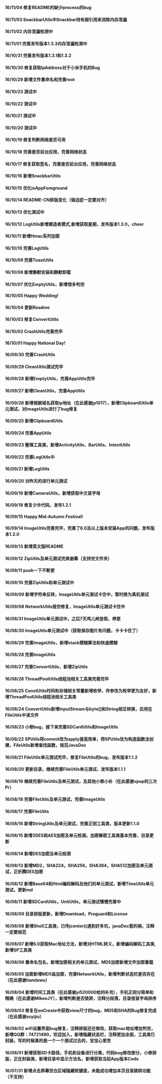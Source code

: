 ###
#### 16/11/04 修复README的缺少process的bug
#### 16/11/03 SnackbarUtils中Snackbar持有弱引用来消除内存泄漏
#### 16/11/02 内存泄漏检测中
#### 16/11/01 完善发布版本1.3.3内存泄漏检测中
#### 16/10/31 完善发布版本1.3.1和1.3.2
#### 16/10/30 修复获取IpAddress对于小米手机的Bug
#### 16/10/29 新增文件重命名和完善root
#### 16/10/23 测试中
#### 16/10/22 测试中
#### 16/10/21 测试中
#### 16/10/20 测试中
#### 16/10/19 修复判断网络是否可用
#### 16/10/18 完善是否前台应用，完善网络状态
#### 16/10/17 修复获取签名，完善是否前台应用，完善网络状态
#### 16/10/16 新增SnackbarUtils
#### 16/10/15 优化isAppForeground
#### 16/10/14 README-CN排版变化（强迫症一定要对齐）
#### 16/10/13 优化测试中
#### 16/10/12 LogUtils新增建造者模式,新增获取星期，发布版本1.3.0，cheer
#### 16/10/11 新增Hmac系列加密
#### 16/10/10 完善LogUtils
#### 16/10/09 完善ToastUtils
#### 16/10/08 新增静默安装和静默卸载
#### 16/10/07 优化EmptyUtils，新增很多判空
#### 16/10/05 Happy Wedding!
#### 16/10/04 更新Readme
#### 16/10/03 修复ConvertUtils
#### 16/10/02 CrashUtils完善完毕
#### 16/10/01 Happy National Day!
#### 16/09/30 完善CrashUtils
#### 16/09/29 CleanUtils测试完毕
#### 16/09/28 新增EmptyUtils，完善AppUtils完毕
#### 16/09/27 新增CleanUtils，完善AppUtils
#### 16/09/26 新增根据域名获取ip地址（在此感谢jp1017），新增ClipboardUtils单元测试，对ImageUtils进行了bug修复
#### 16/09/25 新增ClipboardUtils
#### 16/09/24 完善AppUtils
#### 16/09/23 整理工具类，新增ActivityUtils、BarUtils、IntentUtils
#### 16/09/22 完善LogUtils中
#### 16/09/21 新增LogUtils
#### 16/09/20 对昨天的进行单元测试
#### 16/09/19 新增CameraUtils，新增获取中文首字母
#### 16/09/18 修复少许代码，发布1.2.1
#### 16/09/15 Happy Mid-Autumn Festival!
#### 16/09/14 ImageUtils完善完毕，完善了6.0及以上版本安装App的问题，发布版本1.2.0
#### 16/09/13 新增英文版README
#### 16/09/12 ZipUtils及单元测试完美谢幕（支持空文件夹）
#### 16/09/11 push一下不断更
#### 16/09/10 完善ZipUtils和单元测试中
#### 16/09/09 新增字符串反转，ImageUtils单元测试卡住中，暂时换为真机测试
#### 16/09/08 NetworkUtils报空修复，ImageUtils单元测试卡住中
#### 16/08/31 ImageUtils单元测试中，之后7天鸡儿岭放假，停更
#### 16/08/30 ImageUtils单元测试中（获取保存图片有问题，卡卡卡住了）
#### 16/08/29 完善ImageUtils，新增stack模糊算法和快速模糊
#### 16/08/28 完善ImageUtils
#### 16/08/27 完善ConvertUtils，新增ZipUtils
#### 16/08/26 ThreadPoolUtils线程池相关工具类完善完毕
#### 16/08/25 ConstUtils时间和存储相关常量新增枚举，传参改为枚举更为友好，新增ThreadPoolUtils线程池相关工具类
#### 16/08/24 ConvertUtils新增InputStream与byte[]和String相互转换，应用在FileUtils中读文件
#### 16/08/23 小修bug，接下来完善SDCardUtils和ImageUtils
#### 16/08/22 SPUtils将commit改为apply提高效率，将SPUtils改为构造函数法创建，FileUtils新增查找函数，规范JavaDoc
#### 16/08/21 FileUtils单元测试完毕，修复FileUtils的bug，发布版本1.1.2
#### 16/08/20 更新目录，继续完善FileUtils单元测试，发布版本1.1.1
#### 16/08/19 继续完善FileUtils及单元测试，及其他小修小补（在此感谢vpop的三次Pr）
#### 16/08/18 完善FileUtils及单元测试，完善ImageUtils
#### 16/08/17 完善FileUtils
#### 16/08/16 新增StringUtils及单元测试，完善正则工具类，版本更新1.1.0
#### 16/08/15 新增3DES和AES加密及单元检测，加密解密工具类基本完善，目录更新
#### 16/08/14 新增DES加密及单元检测
#### 16/08/13 新增MD2，SHA224，SHA256，SHA384，SHA512加密及单元测试，正折腾DES加密
#### 16/08/12 新增Base64和Html编码解码及他们的单元测试，新增TimeUtils单元测试，更新md
#### 16/08/11 新增SDCardUtils，UnitUtils，单元测试慢慢完善中
#### 16/08/09 目录排版更新，新增Download，Proguard和License
#### 16/08/08 新增Shell工具类，已传jcenter()遇到好多坑，javaDoc惹的祸，注释一定要规范
#### 16/08/07 新增6.0获取Mac地址方法，新增对HTML转义，新增编码解码工具类,新增SP工具类
#### 16/08/06 重命名包名，新增加密相关的单元测试，MD5加密新增文件加密重载
#### 16/08/05 加密新增MD5盐加密，完善NetworkUtils，新增判断状态栏是否存在（在此感谢tiandawu）
#### 16/08/04 新增时间工具类（在此感谢yi520000给的补充），手机正则分简单和精确（在此感谢MIkeeJY），新增判断是否锁屏，注释分段落，目录按首字母排序
#### 16/08/03 修复在onCreate中获取view尺寸的bug，MD5和SHA的Bug修复完成（在此感谢ssyijiu）
#### 16/08/02 wifi设置界面bug修复，注释排版还在修改，获取mac地址增加判空，新增QQ群：74721490，欢迎加入，新增隐藏状态栏，注释更加全面，工具类已封装，写的时候真的是一个一个测试过去的，宝宝心里苦
#### 16/08/01 新增获取SD卡路径，手机和设备进行分类，代码bug修改部分，小修排版，正在封装类，新增目录中显示方法名，新增获取当前App版本Code
#### 16/07/31 新增点击屏幕空白区域隐藏软键盘，未能成功增加本页目录跳转功能（不支持）

